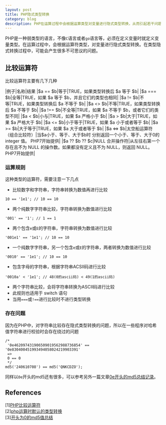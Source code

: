 ```yaml
---
layout: post
title: PHP隐式类型转换
category: blog
description: PHP在运算过程中会根据运算类型对变量进行隐式类型转换，从而引起若干问题
---
```


PHP是一种弱类型的语言，不像`C`语言或者`go`语言等，必须在定义变量时就定义变量类型。在运算过程中，会根据运算符类型，对变量进行隐式类型转换。在类型隐式转换过程中，可能会产生很多不可思议的问题。

## 比较运算符

比较运算符主要有几下几种

|例子|名称|结果
|$a == \$b|等于|TRUE，如果类型转换后 \$a 等于 \$b|
|\$a === \$b|全等|TRUE，如果 \$a 等于 \$b，并且它们的类型也相同|
|\$a != \$b|不等|TRUE，如果类型转换后 \$a 不等于 \$b|
|\$a <> \$b|不等|TRUE，如果类型转换后 \$a 不等于 \$b|
|\$a !== \$b|不全等|TRUE，如果 \$a 不等于 \$b，或者它们的类型不同|
|\$a < \$b|小与|TRUE，如果 \$a 严格小于 \$b|
|\$a > \$b|大于|TRUE，如果 \$a 严格大于 \$b|
|\$a <= \$b|小于等于|TRUE，如果 \$a 小于或者等于 \$b|
|\$a >= \$b|大于等于|TRUE，如果 \$a 大于或者等于 \$b|
|\$a <=> \$b|太空船运算符（组合比较符）|当\$a小于、等于、大于\$b时 分别返回一个小于、等于、大于0的integer 值。 PHP7开始提供|
|\$a ?? \$b ?? \$c|NULL 合并操作符|从左往右第一个存在且不为 NULL 的操作数。如果都没有定义且不为 NULL，则返回 NULL。PHP7开始提供|

### 运算规则

这种类型的运算符，需要注意一下几点

* 比较数字和字符串，字符串转换为数值再进行比较

```
10 == '1e1'; // 10 == 10
```

* 两个纯数字字符串比较，字符串转换为数值进行比较

```
'001' == '1'; // 1 == 1
```

* 两个包含`e`或`E`的字符串，字符串转换为数值进行比较

```
'001e1' == '1e1'; // 10 == 10
```

* 一个纯数字字符串，另一个包含`e`或`E`的字符串，两者转换为数值进行比较

```
'0010' == '1e1'; // 10 == 10
```

* 包含字母的字符串，根据字符串ACSII码进行比较

```
'0010a' < '1e1'; // 48(0的ascii码) < 49(1的ascii码)
```

* 两个字符串比较，会将字符串转换为ASCII码进行比较
* 此规则也适用于 switch 语句
* 当用` === `或` !== `进行比较时不进行类型转换

### 存在问题

因为在PHP中，对字符串比较存在隐式类型转换的问题，所以在一些程序对哈希值字符串进行校验时会存在绕过的问题

```
/*
 '0e462097431906509019562988736854' == '0e830400451993494058024219903391'
 => 
 0 == 0
 */ 
md5('240610708') == md5('QNKCDZO'); 
```

同样以`0e`开头的md5还有很多，可以参考另外一篇文章[0e开头的md5总结记录][]。

## References

\[1\][PHP比较运算符][1]  
\[2\][php运算时默认的类型转换][2]  
\[3\][开头为0的md5值总结][3]  

[0e开头的md5总结记录]: http://blog.moonsea.ac.cn/0e-md5
[1]: http://php.net/manual/zh/language.operators.comparison.php
[2]: https://www.cnblogs.com/jinxiudaxin/p/6532625.html
[3]: https://blog.csdn.net/qq_35544379/article/details/78181546
